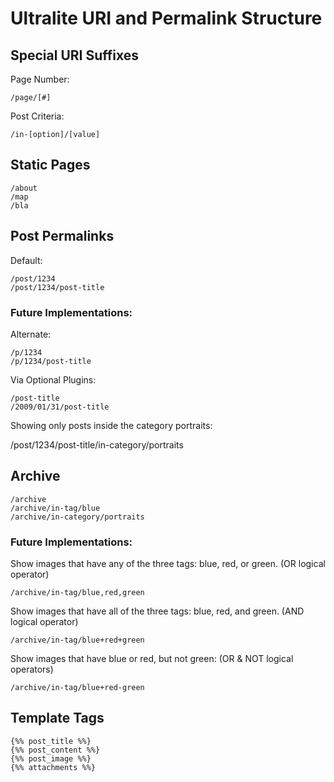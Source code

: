 Ultralite URI and Permalink Structure
=====================================

Special URI Suffixes
--------------------

Page Number:

	/page/[#]

Post Criteria:

	/in-[option]/[value]
	

Static Pages
------------

	/about
	/map
	/bla

Post Permalinks
---------------

Default:

	/post/1234
	/post/1234/post-title

### Future Implementations: ###

Alternate:

	/p/1234
	/p/1234/post-title

Via Optional Plugins:

	/post-title
	/2009/01/31/post-title

Showing only posts inside the category portraits:

/post/1234/post-title/in-category/portraits

Archive
-------

	/archive
	/archive/in-tag/blue
	/archive/in-category/portraits

### Future Implementations: ###
	
Show images that have any of the three tags: blue, red, or green. (OR logical operator)

	/archive/in-tag/blue,red,green

Show images that have all of the three tags: blue, red, and green. (AND logical operator)

	/archive/in-tag/blue+red+green

Show images that have blue or red, but not green: (OR & NOT logical operators)

	/archive/in-tag/blue+red-green

Template Tags
-------------

	{%% post_title %%}
	{%% post_content %%}
	{%% post_image %%}
	{%% attachments %%}


